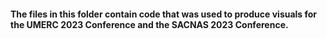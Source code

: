 #### The files in this folder contain code that was used to produce visuals for the UMERC 2023 Conference and the SACNAS 2023 Conference. 
